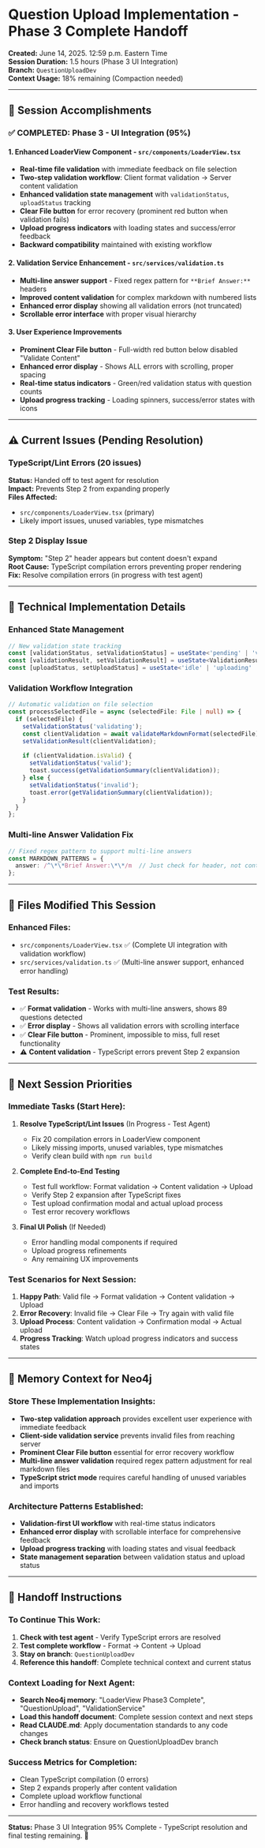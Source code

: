 # Question Upload Implementation - Phase 3 Complete Handoff

**Created:** June 14, 2025. 12:59 p.m. Eastern Time  
**Session Duration:** 1.5 hours (Phase 3 UI Integration)  
**Branch:** `QuestionUploadDev`  
**Context Usage:** 18% remaining (Compaction needed)  

---

## 🎯 Session Accomplishments

### **✅ COMPLETED: Phase 3 - UI Integration (95%)**

#### **1. Enhanced LoaderView Component** - `src/components/LoaderView.tsx`
- **Real-time file validation** with immediate feedback on file selection
- **Two-step validation workflow**: Client format validation → Server content validation
- **Enhanced validation state management** with `validationStatus`, `uploadStatus` tracking
- **Clear File button** for error recovery (prominent red button when validation fails)
- **Upload progress indicators** with loading states and success/error feedback
- **Backward compatibility** maintained with existing workflow

#### **2. Validation Service Enhancement** - `src/services/validation.ts`  
- **Multi-line answer support** - Fixed regex pattern for `**Brief Answer:**` headers
- **Improved content validation** for complex markdown with numbered lists
- **Enhanced error display** showing all validation errors (not truncated)
- **Scrollable error interface** with proper visual hierarchy

#### **3. User Experience Improvements**
- **Prominent Clear File button** - Full-width red button below disabled "Validate Content" 
- **Enhanced error display** - Shows ALL errors with scrolling, proper spacing
- **Real-time status indicators** - Green/red validation status with question counts
- **Upload progress tracking** - Loading spinners, success/error states with icons

---

## ⚠️ Current Issues (Pending Resolution)

### **TypeScript/Lint Errors (20 issues)**
**Status:** Handed off to test agent for resolution  
**Impact:** Prevents Step 2 from expanding properly  
**Files Affected:**
- `src/components/LoaderView.tsx` (primary)
- Likely import issues, unused variables, type mismatches

### **Step 2 Display Issue**
**Symptom:** "Step 2" header appears but content doesn't expand  
**Root Cause:** TypeScript compilation errors preventing proper rendering  
**Fix:** Resolve compilation errors (in progress with test agent)

---

## 🔧 Technical Implementation Details

### **Enhanced State Management**
```typescript
// New validation state tracking
const [validationStatus, setValidationStatus] = useState<'pending' | 'validating' | 'valid' | 'invalid'>('pending');
const [validationResult, setValidationResult] = useState<ValidationResult | null>(null);
const [uploadStatus, setUploadStatus] = useState<'idle' | 'uploading' | 'success' | 'error'>('idle');
```

### **Validation Workflow Integration**
```typescript
// Automatic validation on file selection
const processSelectedFile = async (selectedFile: File | null) => {
  if (selectedFile) {
    setValidationStatus('validating');
    const clientValidation = await validateMarkdownFormat(selectedFile);
    setValidationResult(clientValidation);
    
    if (clientValidation.isValid) {
      setValidationStatus('valid');
      toast.success(getValidationSummary(clientValidation));
    } else {
      setValidationStatus('invalid');
      toast.error(getValidationSummary(clientValidation));
    }
  }
};
```

### **Multi-line Answer Validation Fix**
```typescript
// Fixed regex pattern to support multi-line answers
const MARKDOWN_PATTERNS = {
  answer: /^\*\*Brief Answer:\*\*/m  // Just check for header, not content on same line
};
```

---

## 📁 Files Modified This Session

### **Enhanced Files:**
- `src/components/LoaderView.tsx` ✅ (Complete UI integration with validation workflow)
- `src/services/validation.ts` ✅ (Multi-line answer support, enhanced error handling)

### **Test Results:**
- ✅ **Format validation** - Works with multi-line answers, shows 89 questions detected
- ✅ **Error display** - Shows all validation errors with scrolling interface  
- ✅ **Clear File button** - Prominent, impossible to miss, full reset functionality
- ⚠️ **Content validation** - TypeScript errors prevent Step 2 expansion

---

## 🎯 Next Session Priorities

### **Immediate Tasks (Start Here):**

1. **Resolve TypeScript/Lint Issues** (In Progress - Test Agent)
   - Fix 20 compilation errors in LoaderView component
   - Likely missing imports, unused variables, type mismatches
   - Verify clean build with `npm run build`

2. **Complete End-to-End Testing**
   - Test full workflow: Format validation → Content validation → Upload
   - Verify Step 2 expansion after TypeScript fixes
   - Test upload confirmation modal and actual upload process
   - Test error recovery workflows

3. **Final UI Polish** (If Needed)
   - Error handling modal components if required
   - Upload progress refinements
   - Any remaining UX improvements

### **Test Scenarios for Next Session:**
1. **Happy Path**: Valid file → Format validation → Content validation → Upload
2. **Error Recovery**: Invalid file → Clear File → Try again with valid file  
3. **Upload Process**: Content validation → Confirmation modal → Actual upload
4. **Progress Tracking**: Watch upload progress indicators and success states

---

## 🧠 Memory Context for Neo4j

### **Store These Implementation Insights:**
- **Two-step validation approach** provides excellent user experience with immediate feedback
- **Client-side validation service** prevents invalid files from reaching server
- **Prominent Clear File button** essential for error recovery workflow
- **Multi-line answer validation** required regex pattern adjustment for real markdown files
- **TypeScript strict mode** requires careful handling of unused variables and imports

### **Architecture Patterns Established:**
- **Validation-first UI workflow** with real-time status indicators
- **Enhanced error display** with scrollable interface for comprehensive feedback
- **Upload progress tracking** with loading states and visual feedback
- **State management separation** between validation status and upload status

---

## 🔄 Handoff Instructions

### **To Continue This Work:**
1. **Check with test agent** - Verify TypeScript errors are resolved
2. **Test complete workflow** - Format → Content → Upload
3. **Stay on branch**: `QuestionUploadDev`  
4. **Reference this handoff**: Complete technical context and current status

### **Context Loading for Next Agent:**
- **Search Neo4j memory**: "LoaderView Phase3 Complete", "QuestionUpload", "ValidationService"
- **Load this handoff document**: Complete session context and next steps
- **Read CLAUDE.md**: Apply documentation standards to any code changes
- **Check branch status**: Ensure on QuestionUploadDev branch

### **Success Metrics for Completion:**
- Clean TypeScript compilation (0 errors)
- Step 2 expands properly after content validation
- Complete upload workflow functional
- Error handling and recovery workflows tested

---

**Status:** Phase 3 UI Integration 95% Complete - TypeScript resolution and final testing remaining. 🚀